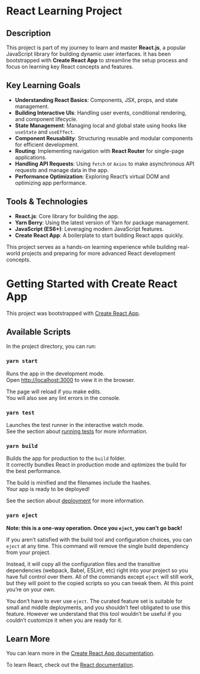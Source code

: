 # React Learning Project

## Description
This project is part of my journey to learn and master **React.js**, a popular JavaScript library for building dynamic user interfaces. It has been bootstrapped with **Create React App** to streamline the setup process and focus on learning key React concepts and features.

## Key Learning Goals
- **Understanding React Basics**: Components, JSX, props, and state management.
- **Building Interactive UIs**: Handling user events, conditional rendering, and component lifecycle.
- **State Management**: Managing local and global state using hooks like `useState` and `useEffect`.
- **Component Reusability**: Structuring reusable and modular components for efficient development.
- **Routing**: Implementing navigation with **React Router** for single-page applications.
- **Handling API Requests**: Using `fetch` or `Axios` to make asynchronous API requests and manage data in the app.
- **Performance Optimization**: Exploring React’s virtual DOM and optimizing app performance.

## Tools & Technologies
- **React.js**: Core library for building the app.
- **Yarn Berry**: Using the latest version of Yarn for package management.
- **JavaScript (ES6+)**: Leveraging modern JavaScript features.
- **Create React App**: A boilerplate to start building React apps quickly.

This project serves as a hands-on learning experience while building real-world projects and preparing for more advanced React development concepts.
# Getting Started with Create React App

This project was bootstrapped with [Create React App](https://github.com/facebook/create-react-app).

## Available Scripts

In the project directory, you can run:

### `yarn start`

Runs the app in the development mode.\
Open [http://localhost:3000](http://localhost:3000) to view it in the browser.

The page will reload if you make edits.\
You will also see any lint errors in the console.

### `yarn test`

Launches the test runner in the interactive watch mode.\
See the section about [running tests](https://facebook.github.io/create-react-app/docs/running-tests) for more information.

### `yarn build`

Builds the app for production to the `build` folder.\
It correctly bundles React in production mode and optimizes the build for the best performance.

The build is minified and the filenames include the hashes.\
Your app is ready to be deployed!

See the section about [deployment](https://facebook.github.io/create-react-app/docs/deployment) for more information.

### `yarn eject`

**Note: this is a one-way operation. Once you `eject`, you can’t go back!**

If you aren’t satisfied with the build tool and configuration choices, you can `eject` at any time. This command will remove the single build dependency from your project.

Instead, it will copy all the configuration files and the transitive dependencies (webpack, Babel, ESLint, etc) right into your project so you have full control over them. All of the commands except `eject` will still work, but they will point to the copied scripts so you can tweak them. At this point you’re on your own.

You don’t have to ever use `eject`. The curated feature set is suitable for small and middle deployments, and you shouldn’t feel obligated to use this feature. However we understand that this tool wouldn’t be useful if you couldn’t customize it when you are ready for it.

## Learn More

You can learn more in the [Create React App documentation](https://facebook.github.io/create-react-app/docs/getting-started).

To learn React, check out the [React documentation](https://reactjs.org/).
